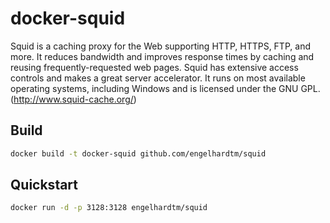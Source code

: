 # docker-squid

Squid is a caching proxy for the Web supporting HTTP, HTTPS, FTP, and more. It reduces bandwidth and improves response times by caching and reusing frequently-requested web pages. Squid has extensive access controls and makes a great server accelerator. It runs on most available operating systems, including Windows and is licensed under the GNU GPL. (http://www.squid-cache.org/)

## Build

```bash
docker build -t docker-squid github.com/engelhardtm/squid
```

## Quickstart

```bash
docker run -d -p 3128:3128 engelhardtm/squid
```
